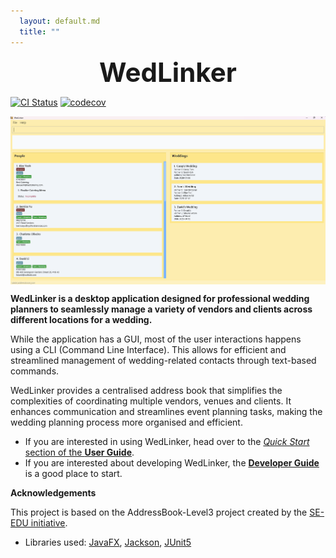 ```yaml
---
  layout: default.md
  title: ""
---
```


<body>
  <div style="display: flex; justify-content: center; align-items: center;">
    <span class="parisienne-regular" style="font-size: 3em; font-weight: bold;">
      WedLinker
    </span>
  </div>
</body>

[![CI Status](https://github.com/AY2425S1-CS2103T-F15-4/tp/workflows/Java%20CI/badge.svg)](https://github.com/se-edu/addressbook-level3/actions)
[![codecov](https://codecov.io/gh/AY2425S1-CS2103T-F15-4/tp/graph/badge.svg?token=Q1U9KRM30F)](https://codecov.io/gh/AY2425S1-CS2103T-F15-4/tp)

<div style="display: flex; justify-content: center; align-items: center;">
  <img alt="WedLinker UI" src="images/Ui.png" width="700" onclick="openModal(this)" />
</div>

**WedLinker is a desktop application designed for professional wedding planners to seamlessly manage a variety of
vendors and clients across different locations for a wedding.**

While the application has a GUI, most of the user interactions happens using a CLI (Command Line Interface).
This allows for efficient and streamlined management of wedding-related contacts through text-based commands.

WedLinker provides a centralised address book that simplifies the complexities of coordinating multiple vendors,
venues and clients. It enhances communication and streamlines event planning tasks, making the wedding planning process
more organised and efficient.


* If you are interested in using WedLinker, head over to the [_Quick Start_ section of the **User Guide**](UserGuide.html#quick-start).
* If you are interested about developing WedLinker, the [**Developer Guide**](DeveloperGuide.html) is a good place to start.


**Acknowledgements**

This project is based on the AddressBook-Level3 project created by the [SE-EDU initiative](https://se-education.org).

* Libraries used: [JavaFX](https://openjfx.io/), [Jackson](https://github.com/FasterXML/jackson), [JUnit5](https://github.com/junit-team/junit5)